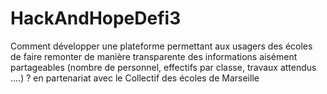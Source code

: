 # HackAndHopeDefi3
Comment développer une plateforme permettant aux usagers des écoles de faire remonter de manière transparente des informations aisément partageables (nombre de personnel, effectifs par classe, travaux attendus ….) ? en partenariat avec le Collectif des écoles de Marseille

